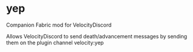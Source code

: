 # yep

Companion Fabric mod for VelocityDiscord

Allows VelocityDiscord to send death/advancement messages by sending them on the plugin channel velocity:yep
